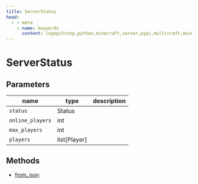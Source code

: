 ```yaml
---
title: ServerStatus
head:
  - - meta
    - name: keywords
      content: legopitstop,python,minecraft,server,pypi,multicraft,minecraftserver,pythonpackage
---
```


# ServerStatus

## Parameters

| name             | type         | description |
| ---------------- | ------------ | ----------- |
| `status`         | Status       |             |
| `online_players` | int          |             |
| `max_players`    | int          |             |
| `players`        | list[Player] |             |

## Methods

- [from_json](#from-json)
